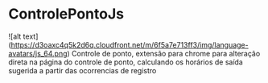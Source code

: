 ControlePontoJs
===============
![alt text] (https://d3oaxc4q5k2d6q.cloudfront.net/m/6f5a7e713ff3/img/language-avatars/js_64.png)
Controle de ponto, extensão para chrome para alteração direta na página do controle de ponto, calculando os
horários de saída sugerida a partir das ocorrencias de registro
